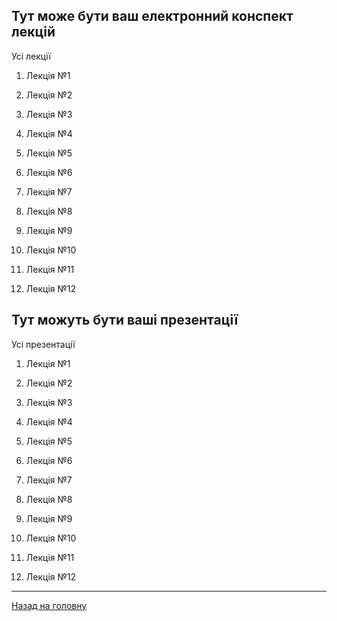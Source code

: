 <!--DEBUG-->

## Тут може бути **ваш** електронний конспект лекцій

Усі лекції

1. Лекція №1

2. Лекція №2

3. Лекція №3

4. Лекція №4

5. Лекція №5

6. Лекція №6

7. Лекція №7

8. Лекція №8

9. Лекція №9

10. Лекція №10

11. Лекція №11

12. Лекція №12


## Тут можуть бути ваші **презентації**

Усі презентації

1. Лекція №1

2. Лекція №2

3. Лекція №3

4. Лекція №4

5. Лекція №5

6. Лекція №6

7. Лекція №7

8. Лекція №8

9. Лекція №9

10. Лекція №10

11. Лекція №11

12. Лекція №12

---

[Назад на головну](../README.md)